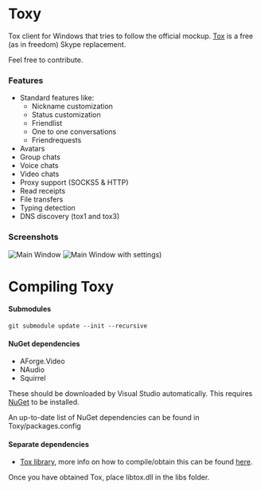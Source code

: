 Toxy
====

Tox client for Windows that tries to follow the official mockup. [Tox](https://github.com/irungentoo/ProjectTox-Core "ProjectTox GitHub repo") is a free (as in freedom) Skype replacement.

Feel free to contribute.

### Features

* Standard features like:
  - Nickname customization
  - Status customization
  - Friendlist
  - One to one conversations
  - Friendrequests
* Avatars
* Group chats
* Voice chats
* Video chats
* Proxy support (SOCKS5 & HTTP)
* Read receipts
* File transfers
* Typing detection
* DNS discovery (tox1 and tox3)

### Screenshots

![Main Window](https://impy.me/i/0a1538.png)
![Main Window with settings)](https://impy.me/u/c1946d.png)

Compiling Toxy
===

#### Submodules
```
git submodule update --init --recursive
```
#### NuGet dependencies
* AForge.Video
* NAudio
* Squirrel

These should be downloaded by Visual Studio automatically. This requires [NuGet](http://docs.nuget.org/docs/start-here/installing-nuget) to be installed.

An up-to-date list of NuGet dependencies can be found in Toxy/packages.config
#### Separate dependencies

* [Tox library](https://github.com/irungentoo/toxcore), more info on how to compile/obtain this can be found [here](https://github.com/Impyy/SharpTox#things-youll-need).

Once you have obtained Tox, place libtox.dll in the libs folder.
